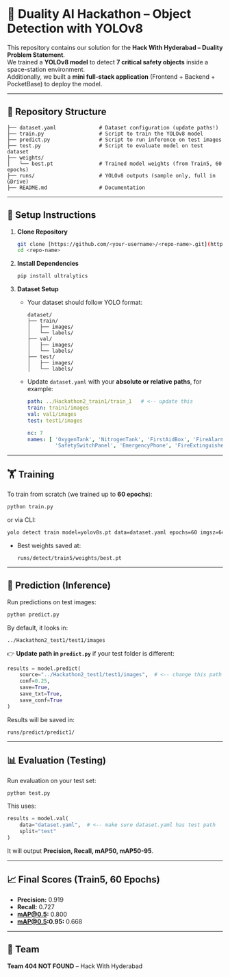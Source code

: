 # 🚀 Duality AI Hackathon – Object Detection with YOLOv8

This repository contains our solution for the **Hack With Hyderabad – Duality Problem Statement**.  
We trained a **YOLOv8 model** to detect **7 critical safety objects** inside a space-station environment.  
Additionally, we built a **mini full-stack application** (Frontend + Backend + PocketBase) to deploy the model.

---

## 📂 Repository Structure

```
├── dataset.yaml              # Dataset configuration (update paths!)
├── train.py                  # Script to train the YOLOv8 model
├── predict.py                # Script to run inference on test images
├── test.py                   # Script to evaluate model on test dataset
├── weights/
│   └── best.pt               # Trained model weights (from Train5, 60 epochs)
├── runs/                     # YOLOv8 outputs (sample only, full in GDrive)
├── README.md                 # Documentation
```

---

## 🔧 Setup Instructions

1. **Clone Repository**
   ```bash
   git clone [https://github.com/<your-username>/<repo-name>.git](https://github.com/Nikhilkolasani007/Model-Training-Repositor-Duality-AI-Astronaut-Safety-Object-Detection.git)
   cd <repo-name>
   ```

2. **Install Dependencies**
   ```bash
   pip install ultralytics
   ```

3. **Dataset Setup**
   - Your dataset should follow YOLO format:
     ```
     dataset/
     ├── train/
     │   ├── images/
     │   └── labels/
     ├── val/
     │   ├── images/
     │   └── labels/
     ├── test/
     │   ├── images/
     │   └── labels/
     ```
   - Update `dataset.yaml` with your **absolute or relative paths**, for example:
     ```yaml
     path: ../Hackathon2_train1/train_1   # <-- update this
     train: train1/images
     val: val1/images
     test: test1/images

     nc: 7
     names: [ 'OxygenTank', 'NitrogenTank', 'FirstAidBox', 'FireAlarm',
              'SafetySwitchPanel', 'EmergencyPhone', 'FireExtinguisher' ]
     ```

---

## 🏋️ Training

To train from scratch (we trained up to **60 epochs**):

```bash
python train.py
```

or via CLI:

```bash
yolo detect train model=yolov8s.pt data=dataset.yaml epochs=60 imgsz=640 batch=16
```

- Best weights saved at:
  ```
  runs/detect/train5/weights/best.pt
  ```

---

## 🔮 Prediction (Inference)

Run predictions on test images:

```bash
python predict.py
```

By default, it looks in:
```
../Hackathon2_test1/test1/images
```

👉 **Update path in `predict.py`** if your test folder is different:
```python
results = model.predict(
    source="../Hackathon2_test1/test1/images",  # <-- change this path
    conf=0.25,
    save=True,
    save_txt=True,
    save_conf=True
)
```

Results will be saved in:
```
runs/predict/predict1/
```

---

## 📊 Evaluation (Testing)

Run evaluation on your test set:

```bash
python test.py
```

This uses:
```python
results = model.val(
    data="dataset.yaml",  # <-- make sure dataset.yaml has test path
    split="test"
)
```

It will output **Precision, Recall, mAP50, mAP50-95**.

---

## 📈 Final Scores (Train5, 60 Epochs)

- **Precision:** 0.919  
- **Recall:** 0.727  
- **mAP@0.5:** 0.800  
- **mAP@0.5:0.95:** 0.668  

---


## 🙌 Team
**Team 404 NOT FOUND** – Hack With Hyderabad  
